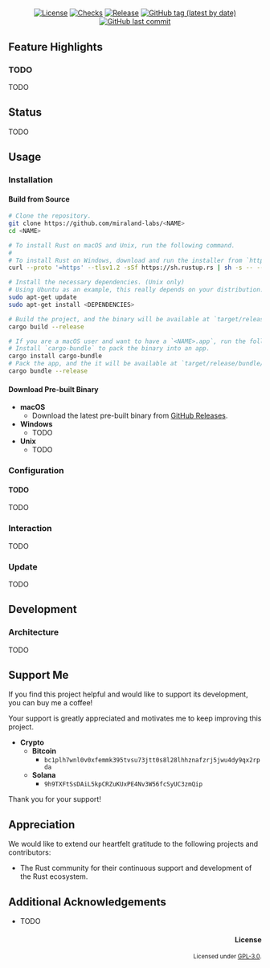 <div align="center">

# <NAME>

### <DESCRIPTION>

[![License](https://img.shields.io/badge/License-GPLv3-blue.svg)](https://www.gnu.org/licenses/gpl-3.0)
[![Checks](https://github.com/miraland-labs/<NAME>/actions/workflows/checks.yml/badge.svg?branch=main)](https://github.com/miraland-labs/<NAME>/actions/workflows/checks.yml)
[![Release](https://github.com/miraland-labs/<NAME>/actions/workflows/release.yml/badge.svg)](https://github.com/miraland-labs/<NAME>/actions/workflows/release.yml)
[![GitHub tag (latest by date)](https://img.shields.io/github/v/tag/miraland-labs/<NAME>)](https://github.com/miraland-labs/<NAME>/tags)
[![GitHub last commit](https://img.shields.io/github/last-commit/miraland-labs/<NAME>?color=red&style=plastic)](https://github.com/miraland-labs/<NAME>)

</div>

## Feature Highlights

### TODO

TODO

## Status

TODO

## Usage

### Installation

#### Build from Source

```sh
# Clone the repository.
git clone https://github.com/miraland-labs/<NAME>
cd <NAME>

# To install Rust on macOS and Unix, run the following command.
#
# To install Rust on Windows, download and run the installer from `https://rustup.rs`.
curl --proto '=https' --tlsv1.2 -sSf https://sh.rustup.rs | sh -s -- --default-toolchain stable

# Install the necessary dependencies. (Unix only)
# Using Ubuntu as an example, this really depends on your distribution.
sudo apt-get update
sudo apt-get install <DEPENDENCIES>

# Build the project, and the binary will be available at `target/release/<NAME>`.
cargo build --release

# If you are a macOS user and want to have a `<NAME>.app`, run the following command.
# Install `cargo-bundle` to pack the binary into an app.
cargo install cargo-bundle
# Pack the app, and the it will be available at `target/release/bundle/osx/<NAME>.app`.
cargo bundle --release
```

#### Download Pre-built Binary

-   **macOS**
    -   Download the latest pre-built binary from [GitHub Releases](https://github.com/miraland-labs/<NAME>/releases/latest).
-   **Windows**
    -   TODO
-   **Unix**
    -   TODO

### Configuration

#### TODO

TODO

### Interaction

TODO

### Update

TODO

## Development

### Architecture

TODO

## Support Me

If you find this project helpful and would like to support its development, you can buy me a coffee!

Your support is greatly appreciated and motivates me to keep improving this project.

-   **Crypto**
    -   **Bitcoin**
        -   `bc1plh7wnl0v0xfemmk395tvsu73jtt0s8l28lhhznafzrj5jwu4dy9qx2rpda`
    -   **Solana**
        -   `9h9TXFtSsDAiL5kpCRZuKUxPE4Nv3W56fcSyUC3zmQip`

Thank you for your support!

## Appreciation

We would like to extend our heartfelt gratitude to the following projects and contributors:

-   The Rust community for their continuous support and development of the Rust ecosystem.

## Additional Acknowledgements

-   TODO

<div align="right">

#### License

<sup>Licensed under [GPL-3.0](LICENSE).</sup>

</div>
